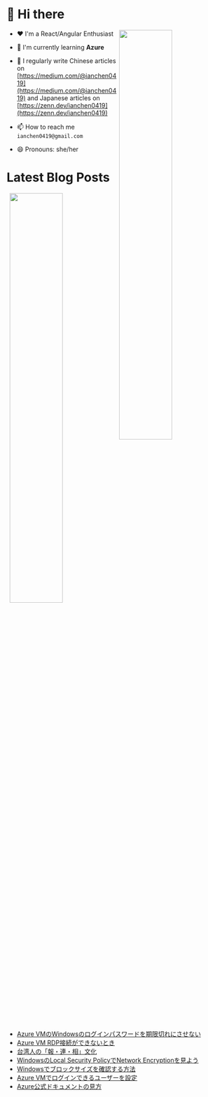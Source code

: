 # 👋 Hi there

<p><img align="right" width="49%" src="https://github-readme-stats.vercel.app/api/top-langs?username=ianchen0419&show_icons=true&locale=en&layout=compact&count_private=false"/></p>


- ❤️ I'm a React/Angular Enthusiast

- 🌱 I'm currently learning **Azure**

- 📝 I regularly write Chinese articles on [https://medium.com/@ianchen0419](https://medium.com/@ianchen0419) and Japanese articles on [https://zenn.dev/ianchen0419](https://zenn.dev/ianchen0419)

- 📫 How to reach me `ianchen0419@gmail.com`

- 😄 Pronouns: she/her 

# Latest Blog Posts

<p><img align="right" width="49%" src="https://github-readme-stats.vercel.app/api?username=ianchen0419&show_icons=true"/></p>

<!-- BLOG-POST-LIST:START -->
- [Azure VMのWindowsのログインパスワードを期限切れにさせない](https://zenn.dev/ianchen0419/articles/96187247ff6e2b)
- [Azure VM RDP接続ができないとき](https://zenn.dev/ianchen0419/articles/b27d0fcf32e8f8)
- [台湾人の「報・連・相」文化](https://zenn.dev/ianchen0419/articles/b56e998339888a)
- [WindowsのLocal Security PolicyでNetwork Encryptionを見よう](https://zenn.dev/ianchen0419/articles/2c8955fb743b4b)
- [Windowsでブロックサイズを確認する方法](https://zenn.dev/ianchen0419/articles/189b6fd73cc0df)
- [Azure VMでログインできるユーザーを設定](https://zenn.dev/ianchen0419/articles/d96abe8e80e904)
- [Azure公式ドキュメントの見方](https://zenn.dev/ianchen0419/articles/6ea64e9bfe0361)
<!-- BLOG-POST-LIST:END -->
